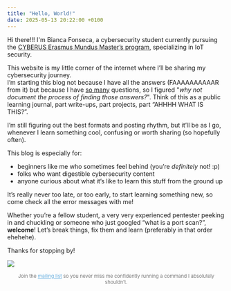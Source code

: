 ```yaml
---
title: "Hello, World!"
date: 2025-05-13 20:22:00 +0100
---
```


Hi there!!! I'm Bianca Fonseca, a cybersecurity student currently pursuing the [CYBERUS Erasmus Mundus Master’s program](https://master-cyberus.eu/), specializing in IoT security.

This website is my little corner of the internet where I’ll be sharing my cybersecurity journey.  
I’m starting this blog not because I have all the answers (FAAAAAAAAAAR from it) but because I have <ins>so many</ins> questions, so I figured "*why not document the process of finding those answers?*". Think of this as a public learning journal, part write-ups, part projects, part “AHHHH WHAT IS THIS?”.

I’m still figuring out the best formats and posting rhythm, but it’ll be as I go, whenever I learn something cool, confusing or worth sharing (so hopefully often).

This blog is especially for:
- beginners like me who sometimes feel behind (you’re *definitely* not! :p)  
- folks who want digestible cybersecurity content  
- anyone curious about what it’s like to learn this stuff from the ground up  

It’s really never too late, or too early, to start learning something new, so come check all the error messages with me!

Whether you’re a fellow student, a very very experienced pentester peeking in and chuckling or someone who just googled “what is a port scan?”, **welcome**! Let’s break things, fix them and learn (preferably in that order ehehehe).

Thanks for stopping by!


![](https://media0.giphy.com/media/v1.Y2lkPTc5MGI3NjExczllb3dvenQ1ZnFmMTV2cWp1d3hjejhyejVqZHJmejYzY2FnMmUxYSZlcD12MV9pbnRlcm5hbF9naWZfYnlfaWQmY3Q9Zw/5GuExKmluBdrrtAFwk/giphy.gif)


<div style="text-align: center; font-size: 0.8em; opacity: 0.6;">
  Join the <a href="#" data-eo-form-toggle-id="bf3ab678-3118-11f0-9f74-59c668a2a47a" 
    style="color: #007acc; text-decoration: underline; cursor: pointer; opacity: 1;"
  >mailing list</a> so you never miss me confidently running a command I absolutely shouldn’t.
</div>

<script>
  if (!window.__eo_script_loaded) {
    window.__eo_script_loaded = true;
    const s = document.createElement("script");
    s.src = "https://eocampaign1.com/form/bf3ab678-3118-11f0-9f74-59c668a2a47a.js";
    s.setAttribute("data-form", "bf3ab678-3118-11f0-9f74-59c668a2a47a");
    s.async = true;
    document.body.appendChild(s);
  }
</script>
